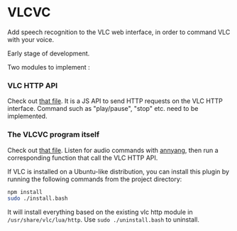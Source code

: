 VLCVC
=====

Add speech recognition to the VLC web interface, in order to command VLC with your voice.

Early stage of development.

Two modules to implement :

### VLC HTTP API
Check out [that file](https://github.com/cGuille/vlcvc/blob/master/vlcvc-plugin/vlc-http-api.js). It is a JS API to send HTTP requests on the VLC HTTP interface. Command such as "play/pause", "stop" etc. need to be implemented.

### The VLCVC program itself
Check out [that file](https://github.com/cGuille/vlcvc/blob/master/vlcvc-plugin/vlcvc.js). Listen for audio commands with [annyang](https://github.com/TalAter/annyang), then run a corresponding function that call the VLC HTTP API.

If VLC is installed on a Ubuntu-like distribution, you can install this plugin by running the following commands from the project directory:
```bash
npm install
sudo ./install.bash
```
It will install everything based on the existing vlc http module in `/usr/share/vlc/lua/http`.
Use `sudo ./uninstall.bash` to uninstall.
